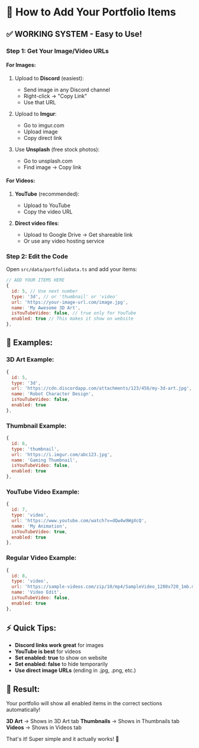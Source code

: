 # 🎯 How to Add Your Portfolio Items

## ✅ **WORKING SYSTEM - Easy to Use!**

### **Step 1: Get Your Image/Video URLs**

#### **For Images:**
1. Upload to **Discord** (easiest):
   - Send image in any Discord channel
   - Right-click → "Copy Link"
   - Use that URL

2. Upload to **Imgur**:
   - Go to imgur.com
   - Upload image
   - Copy direct link

3. Use **Unsplash** (free stock photos):
   - Go to unsplash.com
   - Find image → Copy link

#### **For Videos:**
1. **YouTube** (recommended):
   - Upload to YouTube
   - Copy the video URL

2. **Direct video files**:
   - Upload to Google Drive → Get shareable link
   - Or use any video hosting service

### **Step 2: Edit the Code**

Open `src/data/portfolioData.ts` and add your items:

```javascript
// ADD YOUR ITEMS HERE
{
  id: 5, // Use next number
  type: '3d', // or 'thumbnail' or 'video'
  url: 'https://your-image-url.com/image.jpg',
  name: 'My Awesome 3D Art',
  isYouTubeVideo: false, // true only for YouTube
  enabled: true // This makes it show on website
},
```

## 🚀 **Examples:**

### **3D Art Example:**
```javascript
{
  id: 5,
  type: '3d',
  url: 'https://cdn.discordapp.com/attachments/123/456/my-3d-art.jpg',
  name: 'Robot Character Design',
  isYouTubeVideo: false,
  enabled: true
},
```

### **Thumbnail Example:**
```javascript
{
  id: 6,
  type: 'thumbnail',
  url: 'https://i.imgur.com/abc123.jpg',
  name: 'Gaming Thumbnail',
  isYouTubeVideo: false,
  enabled: true
},
```

### **YouTube Video Example:**
```javascript
{
  id: 7,
  type: 'video',
  url: 'https://www.youtube.com/watch?v=dQw4w9WgXcQ',
  name: 'My Animation',
  isYouTubeVideo: true,
  enabled: true
},
```

### **Regular Video Example:**
```javascript
{
  id: 8,
  type: 'video',
  url: 'https://sample-videos.com/zip/10/mp4/SampleVideo_1280x720_1mb.mp4',
  name: 'Video Edit',
  isYouTubeVideo: false,
  enabled: true
},
```

## ⚡ **Quick Tips:**

- **Discord links work great** for images
- **YouTube is best** for videos
- **Set enabled: true** to show on website
- **Set enabled: false** to hide temporarily
- **Use direct image URLs** (ending in .jpg, .png, etc.)

## 🎯 **Result:**
Your portfolio will show all enabled items in the correct sections automatically!

**3D Art** → Shows in 3D Art tab
**Thumbnails** → Shows in Thumbnails tab  
**Videos** → Shows in Videos tab

That's it! Super simple and it actually works! 🚀